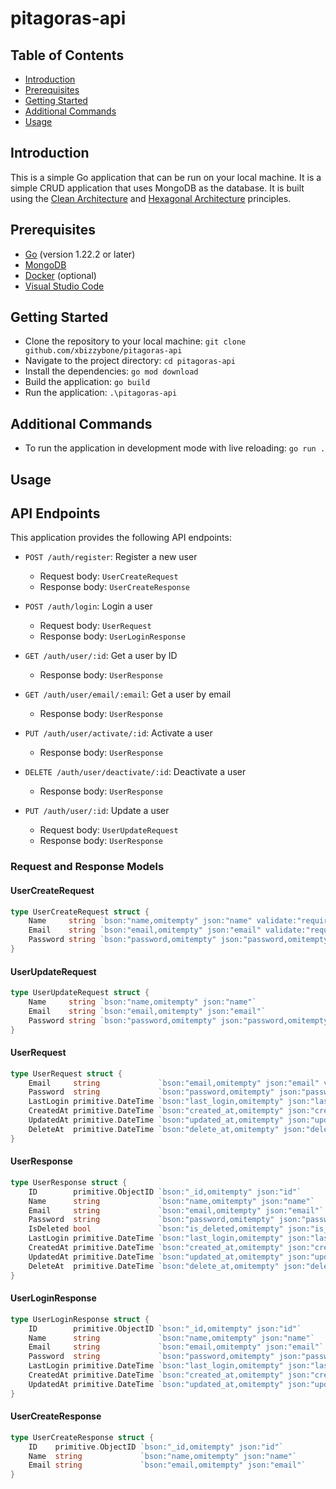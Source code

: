 # pitagoras-api

## Table of Contents

- [Introduction](#introduction)
- [Prerequisites](#prerequisites)
- [Getting Started](#getting-started)
- [Additional Commands](#additional-commands)
- [Usage](#usage)

## Introduction

This is a simple Go application that can be run on your local machine. It is a simple CRUD application that uses MongoDB as the database. It is built using the [Clean Architecture](https://blog.cleancoder.com/uncle-bob/2012/08/13/the-clean-architecture.html) and [Hexagonal Architecture](https://en.wikipedia.org/wiki/Hexagonal_architecture_(software)) principles.

## Prerequisites

- [Go](https://golang.org/) (version 1.22.2 or later)
- [MongoDB](https://www.mongodb.com/)
- [Docker](https://www.docker.com/) (optional)
- [Visual Studio Code](https://code.visualstudio.com/)

## Getting Started

- Clone the repository to your local machine: `git clone github.com/xbizzybone/pitagoras-api`
- Navigate to the project directory: `cd pitagoras-api`
- Install the dependencies: `go mod download`
- Build the application: `go build`
- Run the application: `.\pitagoras-api`

## Additional Commands

- To run the application in development mode with live reloading: `go run .`

## Usage

## API Endpoints

This application provides the following API endpoints:

- `POST /auth/register`: Register a new user
  - Request body: `UserCreateRequest`
  - Response body: `UserCreateResponse`

- `POST /auth/login`: Login a user
  - Request body: `UserRequest`
  - Response body: `UserLoginResponse`

- `GET /auth/user/:id`: Get a user by ID
  - Response body: `UserResponse`

- `GET /auth/user/email/:email`: Get a user by email
  - Response body: `UserResponse`

- `PUT /auth/user/activate/:id`: Activate a user
  - Response body: `UserResponse`

- `DELETE /auth/user/deactivate/:id`: Deactivate a user
  - Response body: `UserResponse`

- `PUT /auth/user/:id`: Update a user
  - Request body: `UserUpdateRequest`
  - Response body: `UserResponse`

### Request and Response Models

#### UserCreateRequest

```go
type UserCreateRequest struct {
    Name     string `bson:"name,omitempty" json:"name" validate:"required"`
    Email    string `bson:"email,omitempty" json:"email" validate:"required,email"`
    Password string `bson:"password,omitempty" json:"password,omitempty" validate:"required"`
}
```

#### UserUpdateRequest

```go
type UserUpdateRequest struct {
    Name     string `bson:"name,omitempty" json:"name"`
    Email    string `bson:"email,omitempty" json:"email"`
    Password string `bson:"password,omitempty" json:"password,omitempty"`
}
```

#### UserRequest

```go
type UserRequest struct {
    Email     string             `bson:"email,omitempty" json:"email" validate:"required,email"`
    Password  string             `bson:"password,omitempty" json:"password,omitempty" validate:"required"`
    LastLogin primitive.DateTime `bson:"last_login,omitempty" json:"last_login"`
    CreatedAt primitive.DateTime `bson:"created_at,omitempty" json:"created_at" default:"now()"`
    UpdatedAt primitive.DateTime `bson:"updated_at,omitempty" json:"updated_at" default:"now()"`
    DeleteAt  primitive.DateTime `bson:"delete_at,omitempty" json:"delete_at"`
}
```

#### UserResponse

```go
type UserResponse struct {
    ID        primitive.ObjectID `bson:"_id,omitempty" json:"id"`
    Name      string             `bson:"name,omitempty" json:"name"`
    Email     string             `bson:"email,omitempty" json:"email"`
    Password  string             `bson:"password,omitempty" json:"password,omitempty"`
    IsDeleted bool               `bson:"is_deleted,omitempty" json:"is_deleted"`
    LastLogin primitive.DateTime `bson:"last_login,omitempty" json:"last_login"`
    CreatedAt primitive.DateTime `bson:"created_at,omitempty" json:"created_at" default:"now()"`
    UpdatedAt primitive.DateTime `bson:"updated_at,omitempty" json:"updated_at" default:"now()"`
    DeleteAt  primitive.DateTime `bson:"delete_at,omitempty" json:"delete_at"`
}
```

#### UserLoginResponse

```go
type UserLoginResponse struct {
    ID        primitive.ObjectID `bson:"_id,omitempty" json:"id"`
    Name      string             `bson:"name,omitempty" json:"name"`
    Email     string             `bson:"email,omitempty" json:"email"`
    Password  string             `bson:"password,omitempty" json:"password,omitempty"`
    LastLogin primitive.DateTime `bson:"last_login,omitempty" json:"last_login"`
    CreatedAt primitive.DateTime `bson:"created_at,omitempty" json:"created_at" default:"now()"`
    UpdatedAt primitive.DateTime `bson:"updated_at,omitempty" json:"updated_at" default:"now()"`
}
```

#### UserCreateResponse

```go
type UserCreateResponse struct {
    ID    primitive.ObjectID `bson:"_id,omitempty" json:"id"`
    Name  string             `bson:"name,omitempty" json:"name"`
    Email string             `bson:"email,omitempty" json:"email"`
}
```

